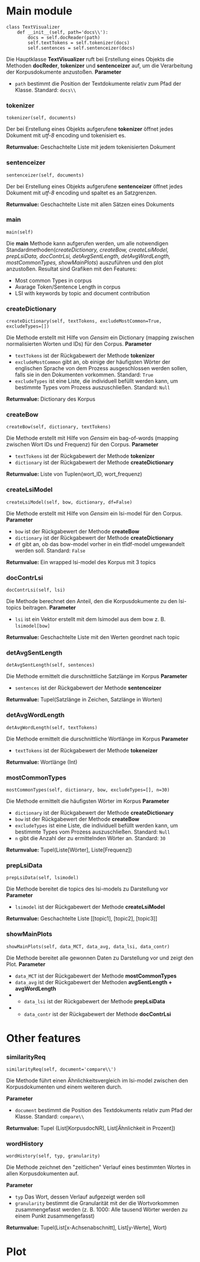 # Main module

    class TextVisualizer
        def __init__(self, path='docs\\'):
            docs = self.docReader(path)
            self.textTokens = self.tokenizer(docs)
            self.sentences = self.sentenceizer(docs)

Die Hauptklasse **TextVisualizer** ruft bei Erstellung eines Objekts die Methoden **docReder**, **tokenizer** und **sentenceizer** auf, um die Verarbeitung der Korpusdokumente anzustoßen.
**Parameter**

- `path` bestimmt die Position der Textdokumente relativ zum Pfad der Klasse. Standard: `docs\\`

### tokenizer

    tokenizer(self, documents)

Der bei Erstellung eines Objekts aufgerufene **tokenizer** öffnet jedes Dokument mit *utf-8* encoding und tokenisiert es.

**Returnvalue:** Geschachtelte Liste mit jedem tokenisierten Dokument

### sentenceizer

    sentenceizer(self, documents)

Der bei Erstellung eines Objekts aufgerufene **sentenceizer** öffnet jedes Dokument mit *utf-8* encoding und spaltet es an Satzgrenzen.

**Returnvalue:** Geschachtelte Liste mit allen Sätzen eines Dokuments

### main

    main(self)

Die **main** Methode kann aufgerufen werden, um alle notwendigen Standardmethoden(*createDictionary, createBow, createLsiModel, prepLsiData, docContrLsi, detAvgSentLength, detAvgWordLength, mostCommonTypes, showMainPlots*) auszuführen und den plot anzustoßen. Resultat sind Grafiken mit den Features:

* Most common Types in corpus
* Avarage Token/Sentence Length in corpus
* LSI with keywords by topic and document contribution

### createDictionary

    createDictionary(self, textTokens, excludeMostCommon=True, excludeTypes=[])

Die Methode erstellt mit Hilfe von *Gensim* ein Dictionary (mapping zwischen normalisierten Worten und IDs) für den Corpus. 
**Parameter**

- `textTokens` ist der Rückgabewert der Methode **tokenizer**
- `excludeMostCommon` gibt an, ob einige der häufigsten Wörter der englischen Sprache von dem Prozess ausgeschlossen werden sollen, falls sie in den Dokumenten vorkommen. Standard: `True` 
- `excludeTypes` ist eine Liste, die individuell befüllt werden kann, um bestimmte Types vom Prozess auszuschließen. Standard: `Null`

**Returnvalue:** Dictionary des Korpus

### createBow

    createBow(self, dictionary, textTokens)

Die Methode erstellt mit Hilfe von *Gensim* ein bag-of-words (mapping zwischen Wort IDs und Frequenz) für den Corpus. 
**Parameter**

- `textTokens` ist der Rückgabewert der Methode **tokenizer**
- `dictionary` ist der Rückgabewert der Methode **createDictionary**

**Returnvalue:** Liste von Tuplen(wort_ID, wort_frequenz)

### createLsiModel

    createLsiModel(self, bow, dictionary, df=False)

Die Methode erstellt mit Hilfe von *Gensim* ein lsi-model für den Corpus. 
**Parameter**

- `bow` ist der Rückgabewert der Methode **createBow**
- `dictionary` ist der Rückgabewert der Methode **createDictionary**
- `df` gibt an, ob das bow-model vorher in ein tfidf-model umgewandelt werden soll. Standard: `False`

**Returnvalue:** Ein wrapped lsi-model des Korpus mit 3 topics

### docContrLsi

    docContrLsi(self, lsi)

Die Methode berechnet den Anteil, den die Korpusdokumente zu den lsi-topics beitragen. 
**Parameter**

- `lsi` ist ein Vektor erstellt mit dem lsimodel aus dem bow z. B. `lsimodel[bow]` 

**Returnvalue:** Geschachtelte Liste mit den Werten geordnet nach topic

### detAvgSentLength

    detAvgSentLength(self, sentences)

Die Methode ermittelt die durschnittliche Satzlänge im Korpus 
**Parameter**

- `sentences` ist der Rückgabewert der Methode **sentenceizer** 

**Returnvalue:** Tupel(Satzlänge in Zeichen, Satzlänge in Worten)

### detAvgWordLength

    detAvgWordLength(self, textTokens)

Die Methode ermittelt die durschnittliche Wortlänge im Korpus 
**Parameter**

- `textTokens` ist der Rückgabewert der Methode **tokeneizer** 

**Returnvalue:** Wortlänge (Int)

### mostCommonTypes

    mostCommonTypes(self, dictionary, bow, excludeTypes=[], n=30)

Die Methode ermittelt die häufigsten Wörter im Korpus 
**Parameter**

- `dictionary` ist der Rückgabewert der Methode **createDictionary**
- `bow` ist der Rückgabewert der Methode **createBow**
- `excludeTypes` ist eine Liste, die individuell befüllt werden kann, um bestimmte Types vom Prozess auszuschließen. Standard: `Null`
- `n` gibt die Anzahl der zu ermittelnden Wörter an. Standard: `30`

**Returnvalue:** Tupel(Liste[Wörter], Liste[Frequenz])

### prepLsiData

    prepLsiData(self, lsimodel)

Die Methode bereitet die topics des lsi-models zu Darstellung vor
**Parameter**

- `lsimodel` ist der Rückgabewert der Methode **createLsiModel**

**Returnvalue:** Geschachtelte Liste [[topic1], [topic2], [topic3]]

### showMainPlots

    showMainPlots(self, data_MCT, data_avg, data_lsi, data_contr)

Die Methode bereitet alle gewonnen Daten zu Darstellung vor und zeigt den Plot.
**Parameter**

- `data_MCT` ist der Rückgabewert der Methode **mostCommonTypes**
- `data_avg` ist der Rückgabewert der Methoden  **avgSentLength + avgWordLength**
- - `data_lsi` ist der Rückgabewert der Methode **prepLsiData**
- - `data_contr` ist der Rückgabewert der Methode **docContrLsi**

# Other features

### similarityReq

    similarityReq(self, document='compare\\')

Die Methode führt einen Ähnlichkeitsvergleich im lsi-model zwischen den Korpusdokumenten und einem weiteren durch.

**Parameter**

- `document` bestimmt die Position des Textdokuments relativ zum Pfad der Klasse. Standard: `compare\\`

**Returnvalue:** Tupel (List[KorpusdocNR], List[Ähnlichkeit in Prozent])

### wordHistory

    wordHistory(self, typ, granularity)

Die Methode zeichnet den "zeitlichen" Verlauf eines bestimmten Wortes in allen Korpusdokumenten auf.

**Parameter**

- `typ` Das Wort, dessen Verlauf aufgezeigt werden soll
- `granularity` bestimmt die Granularität mit der die Wortvorkommen zusammengefasst werden (z. B. 1000: Alle tausend Wörter werden zu einem Punkt zusammengefasst)

**Returnvalue:** Tupel(List[x-Achsenabschnitt], List[y-Werte], Wort)

# Plot























